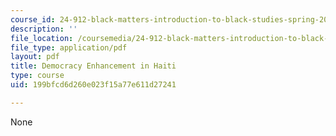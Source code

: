 ```yaml
---
course_id: 24-912-black-matters-introduction-to-black-studies-spring-2017
description: ''
file_location: /coursemedia/24-912-black-matters-introduction-to-black-studies-spring-2017/199bfcd6d260e023f15a77e611d27241_MIT24_912s17_haiti.pdf
file_type: application/pdf
layout: pdf
title: Democracy Enhancement in Haiti
type: course
uid: 199bfcd6d260e023f15a77e611d27241

---
```

None